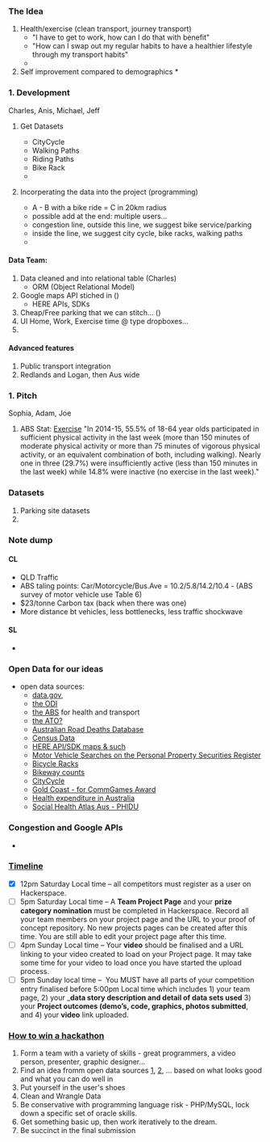### The Idea

1. Health/exercise (clean transport, journey transport)
   * "I have to get to work, how can I do that with  benefit"
   * "How can I swap out my regular habits to have a healthier lifestyle through my transport habits"
   * 
1. Self improvement compared to demographics
   * 

### 1. Development
Charles, Anis, Michael, Jeff
1. Get Datasets
    * CityCycle
    * Walking Paths
    * Riding Paths
    * Bike Rack
    * 
    
1. Incorperating the data into the project (programming)
    * A - B with a bike ride = C in 20km radius
    * possible add at the end: multiple users...
    * congestion line, outside this line, we suggest bike service/parking
    * inside the line, we suggest city cycle, bike racks, walking paths
    * 

#### Data Team:

1. Data cleaned and into relational table (Charles)
   * ORM (Object Relational Model)
1. Google maps API stiched in ()
   * HERE APIs, SDKs
1. Cheap/Free parking that we can stitch... ()
1. UI Home, Work, Exercise time @ type dropboxes...
1. 

#### Advanced features

1. Public transport integration
1. Redlands and Logan, then Aus wide

### 1. Pitch
Sophia, Adam, Joe
1. ABS Stat: [Exercise](http://www.abs.gov.au/ausstats/abs@.nsf/mf/4364.0.55.001)
"In 2014-15, 55.5% of 18-64 year olds participated in sufficient physical activity in the last week (more than 150 minutes of moderate physical activity or more than 75 minutes of vigorous physical activity, or an equivalent combination of both, including walking). Nearly one in three (29.7%) were insufficiently active (less than 150 minutes in the last week) while 14.8% were inactive (no exercise in the last week)."

### Datasets

1. Parking site datasets
1. 

### Note dump

#### CL
* QLD Traffic
* ABS taling points: Car/Motorcycle/Bus.Ave = 10.2/5.8/14.2/10.4 - (ABS survey of motor vehicle use Table 6)
* $23/tonne Carbon tax (back when there was one)
* More distance bt vehicles, less bottlenecks, less traffic shockwave

#### SL
* 

### Open Data for our ideas
* open data sources:
    * [data.gov](https://data.gov.au/), 
    * [the ODI](http://queensland.theodi.org/home/resources/data/)
    * [the ABS](http://stat.data.abs.gov.au/) for health and transport
    * [the ATO?](http://data.gov.au/dataset/govhackato)
    * [Australian Road Deaths Database](https://data.gov.au/dataset/australian-road-deaths-database)
    * [Census Data](http://abs.gov.au/census)
    * [HERE API/SDK maps & such](https://developer.here.com/)
    * [Motor Vehicle Searches on the Personal Property Securities Register](http://data.gov.au/dataset/motor-vehicle-searches-on-the-personal-property-securities-register-ppsr)
    * [Bicycle Racks](https://www.data.brisbane.qld.gov.au/data/dataset/bicycle-racks)
    * [Bikeway counts](https://www.data.brisbane.qld.gov.au/data/dataset/bikeway-counts)
    * [CityCycle](https://www.data.brisbane.qld.gov.au/data/dataset/citycycle)
    * [Gold Coast - for CommGames Award](https://www.data.gov.au/organization/city-of-gold-coast)
    * [Health expenditure in Australia](https://data.gov.au/dataset/health-expenditure-in-australia)
    * [Social Health Atlas Aus - PHIDU](http://phidu.torrens.edu.au/social-health-atlases/data)

### Congestion and Google APIs
* 

### [Timeline](https://govhack.org/competition/competition-rules-code-of-conduct/)
- [x] 12pm Saturday Local time – all competitors must register as a user on Hackerspace.
- [ ] 5pm Saturday Local time – A __Team Project Page__ and your __prize category nomination__ must be completed in Hackerspace. Record all your team members on your project page and the URL to your proof of concept repository. No new projects pages can be created after this time. You are still able to edit your project page after this time.
- [ ] 4pm Sunday Local time – Your __video__ should be finalised and a URL linking to your video created to load on your Project page. It may take some time for your video to load once you have started the upload process.
- [ ] 5pm Sunday local time –  You MUST have all parts of your competition entry finalised before 5:00pm Local time which includes 1) your team page, 2) your ___data story description and detail of data sets used__ 3) your __Project outcomes (demo’s, code, graphics, photos submitted__, and 4) your __video__ link uploaded.

### [How to win a hackathon](http://www.smartcompany.com.au/startupsmart/advice/win-hackathon-seven-steps/?utm_source=GovHack+News+%26+Informationz&utm_campaign=543fc3665b-EMAIL_CAMPAIGN_2017_06_13&utm_medium=email&utm_term=0_227cbe7d1c-543fc3665b-131448985&mc_cid=543fc3665b&mc_eid=83461f0511)
1. Form a team with a variety of skills - great programmers, a video person, presenter, graphic designer...
2. Find an idea fromm open data sources [1](https://data.gov.au/), [2](http://queensland.theodi.org/home/resources/data/), ... based on what looks good and what you can do well in
3. Put yourself in the user's shoes
4. Clean and Wrangle Data
5. Be conservative with programming language risk - PHP/MySQL, lock down a specific set of oracle skills.
6. Get something basic up, then work iteratively to the dream.
7. Be succinct in the final submission

